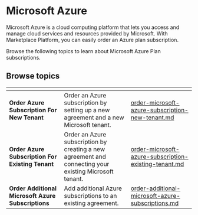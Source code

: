 # Microsoft Azure

Microsoft Azure is a cloud computing platform that lets you access and manage cloud services and resources provided by Microsoft. With Marketplace Platform, you can easily order an Azure plan subscription.

Browse the following topics to learn about Microsoft Azure Plan subscriptions.

## Browse topics

<table data-card-size="large" data-view="cards"><thead><tr><th></th><th></th><th data-hidden data-card-target data-type="content-ref"></th></tr></thead><tbody><tr><td><strong>Order Azure Subscription For New Tenant</strong></td><td>Order an Azure subscription by setting up a new agreement and a new Microsoft tenant.</td><td><a href="../order-microsoft-azure-subscription-new-tenant.md">order-microsoft-azure-subscription-new-tenant.md</a></td></tr><tr><td><strong>Order Azure Subscription For Existing Tenant</strong></td><td>Order an Azure subscription by creating a new agreement and connecting your existing Microsoft tenant.</td><td><a href="../order-microsoft-azure-subscription-existing-tenant.md">order-microsoft-azure-subscription-existing-tenant.md</a></td></tr><tr><td><strong>Order Additional Microsoft Azure Subscriptions</strong></td><td>Add additional Azure subscriptions to an existing agreement.</td><td><a href="../order-additional-microsoft-azure-subscriptions.md">order-additional-microsoft-azure-subscriptions.md</a></td></tr></tbody></table>
